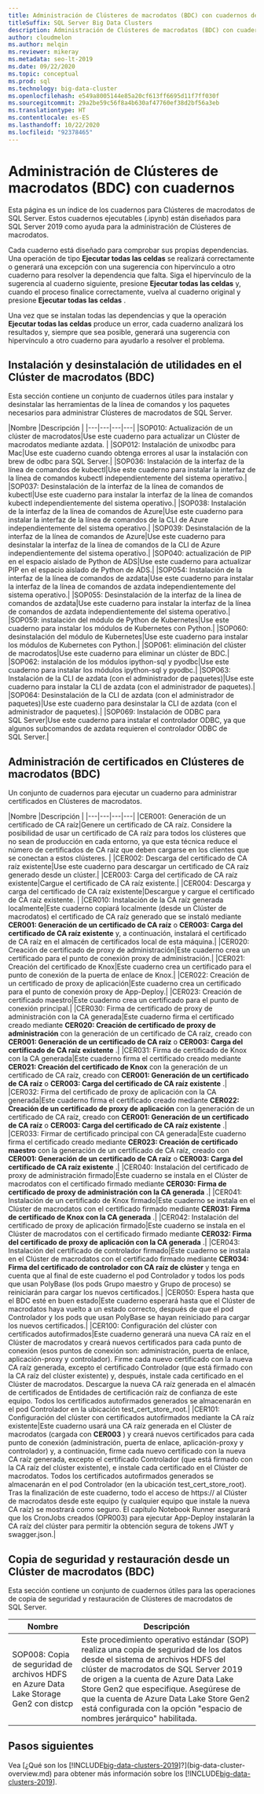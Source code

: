 ```yaml
---
title: Administración de Clústeres de macrodatos (BDC) con cuadernos de Jupyter y Azure Data Studio
titleSuffix: SQL Server Big Data Clusters
description: Administración de Clústeres de macrodatos (BDC) con cuadernos de Jupyter y Azure Data Studio en un clúster de macrodatos de SQL Server 2019.
author: cloudmelon
ms.author: melqin
ms.reviewer: mikeray
ms.metadata: seo-lt-2019
ms.date: 09/22/2020
ms.topic: conceptual
ms.prod: sql
ms.technology: big-data-cluster
ms.openlocfilehash: e549a8005144e85a20cf613ff6695d11f7ff030f
ms.sourcegitcommit: 29a2be59c56f8a4b630af47760ef38d2bf56a3eb
ms.translationtype: HT
ms.contentlocale: es-ES
ms.lasthandoff: 10/22/2020
ms.locfileid: "92378465"
---
```

# <a name="manage-big-data-clusters-bdc-the-cluster-with-notebooks"></a>Administración de Clústeres de macrodatos (BDC) con cuadernos

Esta página es un índice de los cuadernos para Clústeres de macrodatos de SQL Server. Estos cuadernos ejecutables (.ipynb) están diseñados para SQL Server 2019 como ayuda para la administración de Clústeres de macrodatos.

Cada cuaderno está diseñado para comprobar sus propias dependencias. Una operación de tipo **Ejecutar todas las celdas** se realizará correctamente o generará una excepción con una sugerencia con hipervínculo a otro cuaderno para resolver la dependencia que falta. Siga el hipervínculo de la sugerencia al cuaderno siguiente, presione **Ejecutar todas las celdas** y, cuando el proceso finalice correctamente, vuelva al cuaderno original y presione **Ejecutar todas las celdas** .

Una vez que se instalan todas las dependencias y que la operación **Ejecutar todas las celdas** produce un error, cada cuaderno analizará los resultados y, siempre que sea posible, generará una sugerencia con hipervínculo a otro cuaderno para ayudarlo a resolver el problema.


## <a name="installing-and-uninstalling-utilities-on-big-data-cluster-bdc"></a>Instalación y desinstalación de utilidades en el Clúster de macrodatos (BDC)

Esta sección contiene un conjunto de cuadernos útiles para instalar y desinstalar las herramientas de la línea de comandos y los paquetes necesarios para administrar Clústeres de macrodatos de SQL Server.

|Nombre |Descripción |
|---|---|---|---|
|SOP010: Actualización de un clúster de macrodatos|Use este cuaderno para actualizar un Clúster de macrodatos mediante azdata. |
|SOP012: Instalación de unixodbc para Mac|Use este cuaderno cuando obtenga errores al usar la instalación con brew de odbc para SQL Server.|
|SOP036: Instalación de la interfaz de la línea de comandos de kubectl|Use este cuaderno para instalar la interfaz de la línea de comandos kubectl independientemente del sistema operativo.|
|SOP037: Desinstalación de la interfaz de la línea de comandos de kubectl|Use este cuaderno para instalar la interfaz de la línea de comandos kubectl independientemente del sistema operativo.|
|SOP038: Instalación de la interfaz de la línea de comandos de Azure|Use este cuaderno para instalar la interfaz de la línea de comandos de la CLI de Azure independientemente del sistema operativo.|
|SOP039: Desinstalación de la interfaz de la línea de comandos de Azure|Use este cuaderno para desinstalar la interfaz de la línea de comandos de la CLI de Azure independientemente del sistema operativo.|
|SOP040: actualización de PIP en el espacio aislado de Python de ADS|Use este cuaderno para actualizar PIP en el espacio aislado de Python de ADS.|
|SOP054: Instalación de la interfaz de la línea de comandos de azdata|Use este cuaderno para instalar la interfaz de la línea de comandos de azdata independientemente del sistema operativo.|
|SOP055: Desinstalación de la interfaz de la línea de comandos de azdata|Use este cuaderno para instalar la interfaz de la línea de comandos de azdata independientemente del sistema operativo.|
|SOP059: instalación del módulo de Python de Kubernetes|Use este cuaderno para instalar los módulos de Kubernetes con Python.|
|SOP060: desinstalación del módulo de Kubernetes|Use este cuaderno para instalar los módulos de Kubernetes con Python.|
|SOP061: eliminación del clúster de macrodatos|Use este cuaderno para eliminar un clúster de BDC.|
|SOP062: instalación de los módulos ipython-sql y pyodbc|Use este cuaderno para instalar los módulos ipython-sql y pyodbc.|
|SOP063: Instalación de la CLI de azdata (con el administrador de paquetes)|Use este cuaderno para instalar la CLI de azdata (con el administrador de paquetes).|
|SOP064: Desinstalación de la CLI de azdata (con el administrador de paquetes)|Use este cuaderno para desinstalar la CLI de azdata (con el administrador de paquetes).|
|SOP069: Instalación de ODBC para SQL Server|Use este cuaderno para instalar el controlador ODBC, ya que algunos subcomandos de azdata requieren el controlador ODBC de SQL Server.|


## <a name="managing-certificates-on-big-data-clusters-bdc"></a>Administración de certificados en Clústeres de macrodatos (BDC)

Un conjunto de cuadernos para ejecutar un cuaderno para administrar certificados en Clústeres de macrodatos.

|Nombre |Descripción |
|---|---|---|---|
|CER001: Generación de un certificado de CA raíz|Genere un certificado de CA raíz. Considere la posibilidad de usar un certificado de CA raíz para todos los clústeres que no sean de producción en cada entorno, ya que esta técnica reduce el número de certificados de CA raíz que deben cargarse en los clientes que se conectan a estos clústeres. |
|CER002: Descarga del certificado de CA raíz existente|Use este cuaderno para descargar un certificado de CA raíz generado desde un clúster.|
|CER003: Carga del certificado de CA raíz existente|Cargue el certificado de CA raíz existente.|
|CER004: Descarga y carga del certificado de CA raíz existente|Descargue y cargue el certificado de CA raíz existente. |
|CER010: Instalación de la CA raíz generada localmente|Este cuaderno copiará localmente (desde un Clúster de macrodatos) el certificado de CA raíz generado que se instaló mediante **CER001: Generación de un certificado de CA raíz** o **CER003: Carga del certificado de CA raíz existente** y, a continuación, instalará el certificado de CA raíz en el almacén de certificados local de esta máquina.|
|CER020: Creación de certificado de proxy de administración|Este cuaderno crea un certificado para el punto de conexión proxy de administración.|
|CER021: Creación del certificado de Knox|Este cuaderno crea un certificado para el punto de conexión de la puerta de enlace de Knox.|
|CER022: Creación de un certificado de proxy de aplicación|Este cuaderno crea un certificado para el punto de conexión proxy de App-Deploy.|
|CER023: Creación de certificado maestro|Este cuaderno crea un certificado para el punto de conexión principal.|
|CER030: Firma de certificado de proxy de administración con la CA generada|Este cuaderno firma el certificado creado mediante **CER020: Creación de certificado de proxy de administración** con la generación de un certificado de CA raíz, creado con **CER001: Generación de un certificado de CA raíz** o **CER003: Carga del certificado de CA raíz existente** .|
|CER031: Firma de certificado de Knox con la CA generada|Este cuaderno firma el certificado creado mediante **CER021: Creación del certificado de Knox** con la generación de un certificado de CA raíz, creado con **CER001: Generación de un certificado de CA raíz** o **CER003: Carga del certificado de CA raíz existente** .|
|CER032: Firma del certificado de proxy de aplicación con la CA generada|Este cuaderno firma el certificado creado mediante **CER022: Creación de un certificado de proxy de aplicación** con la generación de un certificado de CA raíz, creado con **CER001: Generación de un certificado de CA raíz** o **CER003: Carga del certificado de CA raíz existente** .|
|CER033: Firmar de certificado principal con CA generada|Este cuaderno firma el certificado creado mediante **CER023: Creación de certificado maestro** con la generación de un certificado de CA raíz, creado con **CER001: Generación de un certificado de CA raíz** o **CER003: Carga del certificado de CA raíz existente** .|
|CER040: Instalación del certificado de proxy de administración firmado|Este cuaderno se instala en el Clúster de macrodatos con el certificado firmado mediante **CER030: Firma de certificado de proxy de administración con la CA generada** .|
|CER041: Instalación de un certificado de Knox firmado|Este cuaderno se instala en el Clúster de macrodatos con el certificado firmado mediante **CER031: Firma de certificado de Knox con la CA generada** .|
|CER042: Instalación del certificado de proxy de aplicación firmado|Este cuaderno se instala en el Clúster de macrodatos con el certificado firmado mediante **CER032: Firma del certificado de proxy de aplicación con la CA generada** .|
|CER043: Instalación del certificado de controlador firmado|Este cuaderno se instala en el Clúster de macrodatos con el certificado firmado mediante **CER034: Firma del certificado de controlador con CA raíz de clúster** y tenga en cuenta que al final de este cuaderno el pod Controlador y todos los pods que usan PolyBase (los pods Grupo maestro y Grupo de proceso) se reiniciarán para cargar los nuevos certificados.|
|CER050: Espera hasta que el BDC esté en buen estado|Este cuaderno esperará hasta que el Clúster de macrodatos haya vuelto a un estado correcto, después de que el pod Controlador y los pods que usan PolyBase se hayan reiniciado para cargar los nuevos certificados.|
|CER100: Configuración del clúster con certificados autofirmados|Este cuaderno generará una nueva CA raíz en el Clúster de macrodatos y creará nuevos certificados para cada punto de conexión (esos puntos de conexión son: administración, puerta de enlace, aplicación-proxy y controlador). Firme cada nuevo certificado con la nueva CA raíz generada, excepto el certificado Controlador (que está firmado con la CA raíz del clúster existente) y, después, instale cada certificado en el Clúster de macrodatos. Descargue la nueva CA raíz generada en el almacén de certificados de Entidades de certificación raíz de confianza de este equipo. Todos los certificados autofirmados generados se almacenarán en el pod Controlador en la ubicación test_cert_store_root.|
|CER101: Configuración del clúster con certificados autofirmados mediante la CA raíz existente|Este cuaderno usará una CA raíz generada en el Clúster de macrodatos (cargada con **CER003** ) y creará nuevos certificados para cada punto de conexión (administración, puerta de enlace, aplicación-proxy y controlador) y, a continuación, firme cada nuevo certificado con la nueva CA raíz generada, excepto el certificado Controlador (que está firmado con la CA raíz del clúster existente), e instale cada certificado en el Clúster de macrodatos. Todos los certificados autofirmados generados se almacenarán en el pod Controlador (en la ubicación test_cert_store_root). Tras la finalización de este cuaderno, todo el acceso de https:// al Clúster de macrodatos desde este equipo (y cualquier equipo que instale la nueva CA raíz) se mostrará como seguro. El capítulo Notebook Runner asegurará que los CronJobs creados (OPR003) para ejecutar App-Deploy instalarán la CA raíz del clúster para permitir la obtención segura de tokens JWT y swagger.json.|

## <a name="backup-and-restore-from-big-data-cluster-bdc"></a>Copia de seguridad y restauración desde un Clúster de macrodatos (BDC)

Esta sección contiene un conjunto de cuadernos útiles para las operaciones de copia de seguridad y restauración de Clústeres de macrodatos de SQL Server.

| Nombre | Descripción |
|--|--|
| SOP008: Copia de seguridad de archivos HDFS en Azure Data Lake Storage Gen2 con distcp | Este procedimiento operativo estándar (SOP) realiza una copia de seguridad de los datos desde el sistema de archivos HDFS del clúster de macrodatos de SQL Server 2019 de origen a la cuenta de Azure Data Lake Store Gen2 que especifique. Asegúrese de que la cuenta de Azure Data Lake Store Gen2 está configurada con la opción "espacio de nombres jerárquico" habilitada. |

## <a name="next-steps"></a>Pasos siguientes

Vea [¿Qué son los [!INCLUDE[big-data-clusters-2019](../includes/ssbigdataclusters-ver15.md)]?](big-data-cluster-overview.md) para obtener más información sobre los [!INCLUDE[big-data-clusters-2019](../includes/ssbigdataclusters-ss-nover.md)].
